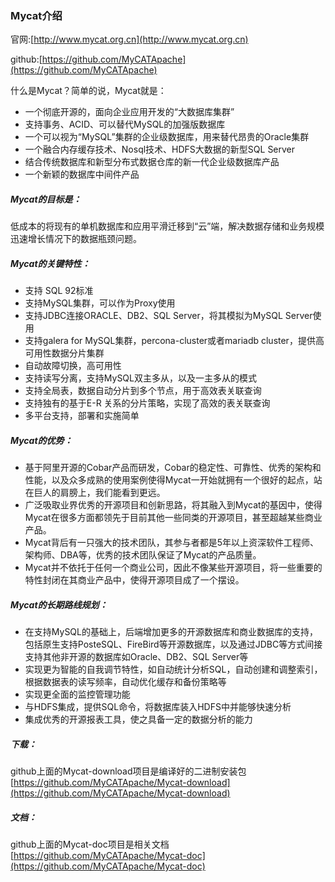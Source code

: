 ### Mycat介绍

官网:[http://www.mycat.org.cn](http://www.mycat.org.cn)

github:[https://github.com/MyCATApache](https://github.com/MyCATApache)

什么是Mycat？简单的说，Mycat就是：

*	一个彻底开源的，面向企业应用开发的“大数据库集群”
*	支持事务、ACID、可以替代MySQL的加强版数据库
*	一个可以视为“MySQL”集群的企业级数据库，用来替代昂贵的Oracle集群
*	一个融合内存缓存技术、Nosql技术、HDFS大数据的新型SQL Server
*	结合传统数据库和新型分布式数据仓库的新一代企业级数据库产品
*	一个新颖的数据库中间件产品



##### Mycat的目标是：

低成本的将现有的单机数据库和应用平滑迁移到“云”端，解决数据存储和业务规模迅速增长情况下的数据瓶颈问题。


##### Mycat的关键特性：

*	支持 SQL 92标准
*	支持MySQL集群，可以作为Proxy使用
*	支持JDBC连接ORACLE、DB2、SQL Server，将其模拟为MySQL  Server使用
*	支持galera for MySQL集群，percona-cluster或者mariadb cluster，提供高可用性数据分片集群
*	自动故障切换，高可用性
*	支持读写分离，支持MySQL双主多从，以及一主多从的模式
*	支持全局表，数据自动分片到多个节点，用于高效表关联查询
*	支持独有的基于E-R 关系的分片策略，实现了高效的表关联查询
*	多平台支持，部署和实施简单


##### Mycat的优势：

*	基于阿里开源的Cobar产品而研发，Cobar的稳定性、可靠性、优秀的架构和性能，以及众多成熟的使用案例使得Mycat一开始就拥有一个很好的起点，站在巨人的肩膀上，我们能看到更远。
*	广泛吸取业界优秀的开源项目和创新思路，将其融入到Mycat的基因中，使得Mycat在很多方面都领先于目前其他一些同类的开源项目，甚至超越某些商业产品。
*	Mycat背后有一只强大的技术团队，其参与者都是5年以上资深软件工程师、架构师、DBA等，优秀的技术团队保证了Mycat的产品质量。
*	Mycat并不依托于任何一个商业公司，因此不像某些开源项目，将一些重要的特性封闭在其商业产品中，使得开源项目成了一个摆设。


##### Mycat的长期路线规划：

*	在支持MySQL的基础上，后端增加更多的开源数据库和商业数据库的支持，包括原生支持PosteSQL、FireBird等开源数据库，以及通过JDBC等方式间接支持其他非开源的数据库如Oracle、DB2、SQL Server等
*	实现更为智能的自我调节特性，如自动统计分析SQL，自动创建和调整索引，根据数据表的读写频率，自动优化缓存和备份策略等
*	实现更全面的监控管理功能
*	与HDFS集成，提供SQL命令，将数据库装入HDFS中并能够快速分析
*	集成优秀的开源报表工具，使之具备一定的数据分析的能力

##### 下载：

github上面的Mycat-download项目是编译好的二进制安装包 [https://github.com/MyCATApache/Mycat-download](https://github.com/MyCATApache/Mycat-download)

##### 文档：

github上面的Mycat-doc项目是相关文档 [https://github.com/MyCATApache/Mycat-doc](https://github.com/MyCATApache/Mycat-doc)